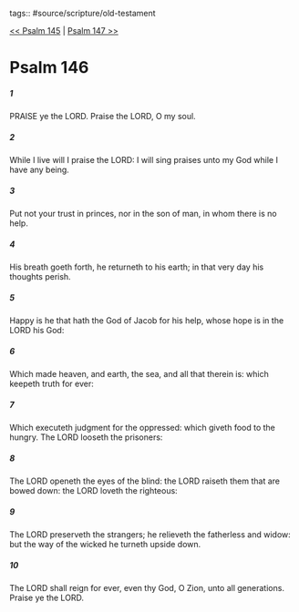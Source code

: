 tags:: #source/scripture/old-testament

[<< Psalm 145](old-testament/19_Psalms/Psalm_145.md) | [Psalm 147 >>](old-testament/19_Psalms/Psalm_147.md)

# Psalm 146

##### 1

PRAISE ye the LORD. Praise the LORD, O my soul.

##### 2

While I live will I praise the LORD: I will sing praises unto my God while I have any being.

##### 3

Put not your trust in princes, nor in the son of man, in whom there is no help.

##### 4

His breath goeth forth, he returneth to his earth; in that very day his thoughts perish.

##### 5

Happy is he that hath the God of Jacob for his help, whose hope is in the LORD his God:

##### 6

Which made heaven, and earth, the sea, and all that therein is: which keepeth truth for ever:

##### 7

Which executeth judgment for the oppressed: which giveth food to the hungry. The LORD looseth the prisoners:

##### 8

The LORD openeth the eyes of the blind: the LORD raiseth them that are bowed down: the LORD loveth the righteous:

##### 9

The LORD preserveth the strangers; he relieveth the fatherless and widow: but the way of the wicked he turneth upside down.

##### 10

The LORD shall reign for ever, even thy God, O Zion, unto all generations. Praise ye the LORD.
